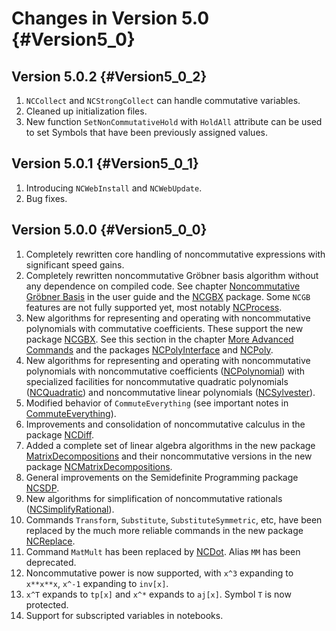 # Changes in Version 5.0 {#Version5_0}

## Version 5.0.2 {#Version5_0_2}

1. `NCCollect` and `NCStrongCollect` can handle commutative variables.
2. Cleaned up initialization files.
3. New function `SetNonCommutativeHold` with `HoldAll` attribute can be used to set Symbols that have been previously assigned values.

## Version 5.0.1 {#Version5_0_1}

1. Introducing `NCWebInstall` and `NCWebUpdate`.
2. Bug fixes.

## Version 5.0.0 {#Version5_0_0}

1. Completely rewritten core handling of noncommutative expressions
   with significant speed gains.
2. Completely rewritten noncommutative Gröbner basis algorithm without
   any dependence on compiled code. See chapter
   [Noncommutative Gröbner Basis](#NCGB) in the user guide and the
   [NCGBX](#PackageNCGBX) package. Some `NCGB` features are not fully
   supported yet, most notably [NCProcess](#NCProcess).
3. New algorithms for representing and operating with noncommutative
   polynomials with commutative coefficients. These support the new
   package [NCGBX](#PackageNCGBX). See this section in the chapter
   [More Advanced Commands](#PolysWithCommutativeCoefficients) and the
   packages [NCPolyInterface](#PackageNCPolyInterface) and
   [NCPoly](#PackageNCPoly).
4. New algorithms for representing and operating with noncommutative
   polynomials with noncommutative coefficients
   ([NCPolynomial](#PackageNCPolynomial)) with specialized facilities
   for noncommutative quadratic polynomials
   ([NCQuadratic](#PackageNCQuadratic)) and noncommutative linear
   polynomials ([NCSylvester](#PackageNCSylvester)).
5. Modified behavior of `CommuteEverything` (see important notes in
   [CommuteEverything](#CommuteEverything)).
6. Improvements and consolidation of noncommutative calculus in the
   package [NCDiff](#PackageNCDiff).
7. Added a complete set of linear algebra algorithms in the new
   package [MatrixDecompositions](#PackageMatrixDecompositions) and
   their noncommutative versions in the new package
   [NCMatrixDecompositions](#PackageNCMatrixDecompositions).
8. General improvements on the Semidefinite Programming package
   [NCSDP](#PackageNCSDP).
9. New algorithms for simplification of noncommutative rationals
   ([NCSimplifyRational](#PackageNCSylvester)).
10. Commands `Transform`, `Substitute`, `SubstituteSymmetric`, etc,
	have been replaced by the much more reliable commands in the new
	package [NCReplace](#PackageNCReplace).
11. Command `MatMult` has been replaced by [NCDot](#NCDot). Alias `MM`
    has been deprecated.
12. Noncommutative power is now supported, with `x^3` expanding to
    `x**x**x`, `x^-1` expanding to `inv[x]`.
13. `x^T` expands to `tp[x]` and `x^*` expands to `aj[x]`. Symbol `T`
    is now protected.
14. Support for subscripted variables in notebooks.
